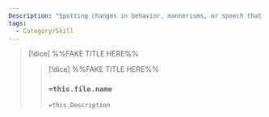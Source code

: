 ```yaml
---
Description: "Spotting changes in behavior, mannerisms, or speech that indicate a person's true intentions or goals in a situation."
tags:
  - Category/Skill
---
```


>[!dice]  %%FAKE TITLE HERE%%
>>[!dice]  %%FAKE TITLE HERE%%
>>### `=this.file.name`
>> 
>> 
>>`=this.Description`

